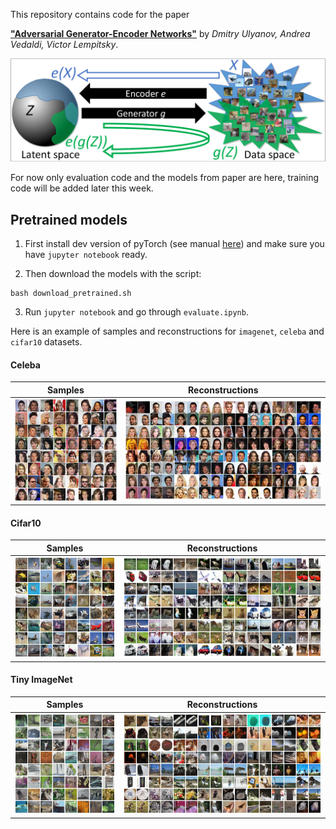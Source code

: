 This repository contains code for the paper

**["Adversarial Generator-Encoder Networks"](http://sites.skoltech.ru/app/data/uploads/sites/25/2017/04/AGE.pdf)** by *Dmitry Ulyanov, Andrea Vedaldi, Victor Lempitsky*.

![](data/readme_pics/age.png)

For now only evaluation code and the models from paper are here, training code will be added later this week.

## Pretrained models

1) First install dev version of pyTorch (see manual [here](INSTALL.md)) and make sure you have `jupyter notebook` ready.

2) Then download the models with the script:
```
bash download_pretrained.sh
```

3) Run `jupyter notebook` and go through `evaluate.ipynb`.


Here is an example of samples and reconstructions for `imagenet`, `celeba` and `cifar10` datasets.

#### Celeba

|Samples    |Reconstructions|
|:---------:|:-------------:|
|![](data/readme_pics/celeba_samples.png) | ![](data/readme_pics/celeba_reconstructions.png) |

#### Cifar10

|Samples    |Reconstructions|
|:---------:|:-------------:|
|![](data/readme_pics/cifar10_samples.png) | ![](data/readme_pics/cifar10_reconstructions.png) |

#### Tiny ImageNet

|Samples    |Reconstructions|
|:---------:|:-------------:|
|![](data/readme_pics/imagenet_samples.png) | ![](data/readme_pics/imagenet_reconstructions.png) |
